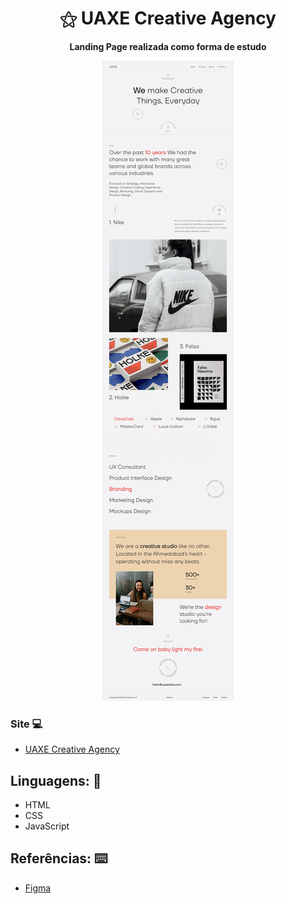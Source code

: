 <h1 align="center">⚝ UAXE Creative Agency</h1>
<p align="center">
  <strong>Landing Page realizada como forma de estudo</strong>
  <br>
</p>

<p align="center">
  <img src="assets/img/desktop.jpeg" alt="">
</p>



### Site 💻

- [UAXE Creative Agency](https://uaxe-creative-agency.netlify.app)

## Linguagens: 🚀
- HTML
- CSS
- JavaScript


## Referências: ⌨️

- [Figma](https://www.figma.com/community/file/1125709951771353052)
